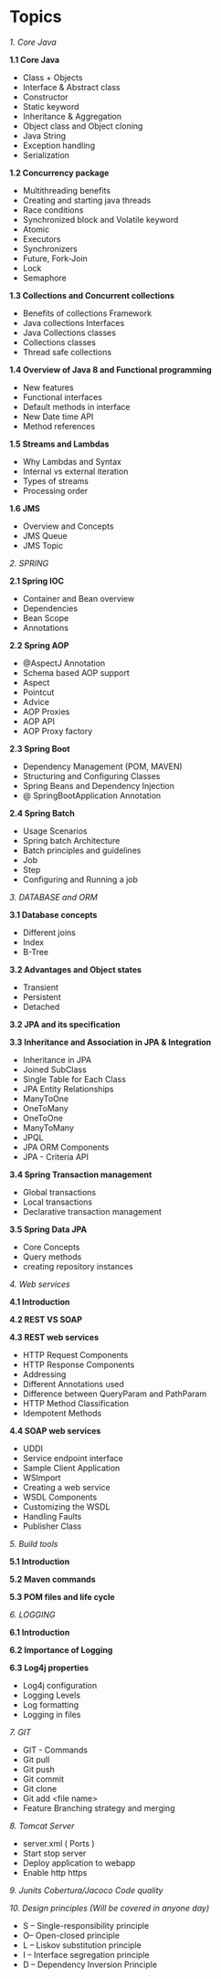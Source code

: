 # Topics

*1. Core Java*

**1.1 Core Java**

- Class + Objects
- Interface &amp; Abstract class
- Constructor
- Static keyword
- Inheritance &amp; Aggregation
- Object class and Object cloning
- Java String
- Exception handling
- Serialization

**1.2 Concurrency package**

- Multithreading benefits
- Creating and starting java threads
- Race conditions
- Synchronized block and Volatile keyword
- Atomic
- Executors
- Synchronizers
- Future, Fork-Join
- Lock
- Semaphore

**1.3 Collections and Concurrent collections**

- Benefits of collections Framework
- Java collections Interfaces
- Java Collections classes
- Collections classes
- Thread safe collections

**1.4 Overview of Java 8 and Functional programming**

- New features
- Functional interfaces
- Default methods in interface
- New Date time API
- Method references

**1.5 Streams and Lambdas**

- Why Lambdas and Syntax
- Internal vs external iteration
- Types of streams
- Processing order

**1.6 JMS**

- Overview and Concepts
- JMS Queue
- JMS Topic

*2. SPRING*

**2.1 Spring IOC**

- Container and Bean overview
- Dependencies
- Bean Scope
- Annotations

**2.2 Spring AOP**

- @AspectJ Annotation
- Schema based AOP support
- Aspect
- Pointcut
- Advice
- AOP Proxies
- AOP API
- AOP Proxy factory

**2.3 Spring Boot**

- Dependency Management (POM, MAVEN)
- Structuring and Configuring Classes
- Spring Beans and Dependency Injection
- @ SpringBootApplication Annotation

**2.4 Spring Batch**

- Usage Scenarios
- Spring batch Architecture
- Batch principles and guidelines
- Job
- Step
- Configuring and Running a job

*3. DATABASE and ORM*

**3.1 Database concepts**

- Different joins
- Index
- B-Tree

**3.2 Advantages and Object states**

- Transient
- Persistent
- Detached

**3.2 JPA and its specification**

**3.3 Inheritance and Association in JPA &amp; Integration**

- Inheritance in JPA
- Joined SubClass
- Single Table for Each Class
- JPA Entity Relationships
- ManyToOne
- OneToMany
- OneToOne
- ManyToMany
- JPQL
- JPA ORM Components
- JPA - Criteria API

**3.4 Spring Transaction management**

- Global transactions
- Local transactions
- Declarative transaction management

**3.5 Spring Data JPA**

- Core Concepts
- Query methods
- creating repository instances

*4. Web services*

**4.1 Introduction**

**4.2 REST VS SOAP**

**4.3 REST web services**

  - HTTP Request Components
  - HTTP Response Components
  - Addressing
  - Different Annotations used
  - Difference between QueryParam and PathParam
  - HTTP Method Classification
  - Idempotent Methods

**4.4 SOAP web services**

- UDDI
- Service endpoint interface
- Sample Client Application
- WSImport
- Creating a web service
- WSDL Components
- Customizing the WSDL
- Handling Faults
- Publisher Class

*5. Build tools*

**5.1 Introduction**

**5.2 Maven commands**

**5.3 POM files and life cycle**

*6. LOGGING*

**6.1 Introduction**

**6.2 Importance of Logging**

**6.3 Log4j properties**

- Log4j configuration
- Logging Levels
- Log formatting
- Logging in files

*7.  GIT*

- GIT - Commands
- Git pull
- Git push
- Git commit
- Git clone
- Git add &lt;file name&gt;
- Feature Branching strategy and merging

*8. Tomcat Server*

- server.xml  ( Ports )
- Start stop server
- Deploy application to webapp
- Enable http https

*9. Junits Cobertura/Jacoco Code quality*

*10. Design principles (Will be covered in anyone day)*

- S – Single-responsibility principle
- O– Open-closed principle
- L – Liskov substitution principle
- I – Interface segregation principle
- D – Dependency Inversion Principle
